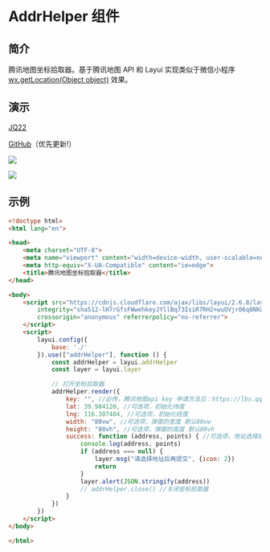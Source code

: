 # AddrHelper 组件

## 简介

腾讯地图坐标拾取器。基于腾讯地图 API 和 Layui 实现类似于微信小程序 [wx.getLocation(Object object)](https://developers.weixin.qq.com/miniprogram/dev/api/location/wx.getLocation.html) 效果。

## 演示

[JQ22](https://www.jq22.com/jquery-info24489)

[GitHub](https://cshaptx4869.github.io/mypage/addrHelper/addrHelper.html)（优先更新!）

![](https://foruda.gitee.com/images/1670470874110770699/77b3a440_5507348.jpeg)

![](https://foruda.gitee.com/images/1670470895786633868/6750c0de_5507348.jpeg)



## 示例

```html
<!doctype html>
<html lang="en">

<head>
    <meta charset="UTF-8">
    <meta name="viewport" content="width=device-width, user-scalable=no, initial-scale=1.0, maximum-scale=1.0, minimum-scale=1.0">
    <meta http-equiv="X-UA-Compatible" content="ie=edge">
    <title>腾讯地图坐标拾取器</title>
</head>

<body>
    <script src="https://cdnjs.cloudflare.com/ajax/libs/layui/2.6.8/layui.js"
        integrity="sha512-lH7rGfsFWwehkeyJYllBq73IsiR7RH2+wuOVjr06q8NKwHp5xVnkdSvUm8RNt31QCROqtPrjAAd1VuNH0ISxqQ=="
        crossorigin="anonymous" referrerpolicy="no-referrer">
    </script>
    <script>
        layui.config({
            base: './'
        }).use(["addrHelper"], function () {
            const addrHelper = layui.addrHelper
            const layer = layui.layer

            // 打开坐标拾取器
            addrHelper.render({
                key: "", //必传，腾讯地图api key 申请方法见：https://lbs.qq.com/webApi/javascriptGL/glGuide/glBasic
                lat: 39.984120, //可选项，初始化纬度
                lng: 116.307484, //可选项，初始化经度
                width: "80vw", //可选项，弹窗的宽度 默认80vw
                height: "80vh", //可选项，弹窗的高度 默认80vh
                success: function (address, points) { //可选项，地址选择成功后回调
                    console.log(address, points)
                    if (address === null) {
                        layer.msg("请选择地址后再提交", {icon: 2})
                        return
                    }
                    layer.alert(JSON.stringify(address))
                    // addrHelper.close() //关闭坐标拾取器
                }
            })
        })
    </script>
</body>

</html>
```

